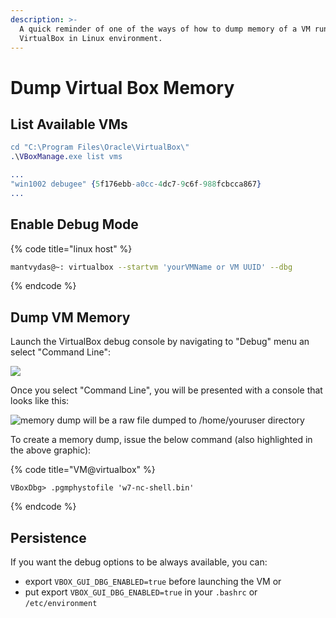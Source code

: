 ```yaml
---
description: >-
  A quick reminder of one of the ways of how to dump memory of a VM running on
  VirtualBox in Linux environment.
---
```


# Dump Virtual Box Memory

## List Available VMs

```erlang
cd "C:\Program Files\Oracle\VirtualBox\"
.\VBoxManage.exe list vms

...
"win1002 debugee" {5f176ebb-a0cc-4dc7-9c6f-988fcbcca867}
...
```

## Enable Debug Mode

{% code title="linux host" %}
```bash
mantvydas@~: virtualbox --startvm 'yourVMName or VM UUID' --dbg
```
{% endcode %}

## Dump VM Memory

Launch the VirtualBox debug console by navigating to "Debug" menu an select "Command Line":

![](../.gitbook/assets/vbox-menu.png)

Once you select "Command Line", you will be presented with a console that looks like this:

![memory dump will be a raw file dumped to /home/youruser directory](../.gitbook/assets/vbox-debug.png)

To create a memory dump, issue the below command \(also highlighted in the above graphic\):

{% code title="VM@virtualbox" %}
```text
VBoxDbg> .pgmphystofile 'w7-nc-shell.bin'
```
{% endcode %}

## Persistence

If you want the debug options to be always available, you can:

* export `VBOX_GUI_DBG_ENABLED=true` before launching the VM or
* put export `VBOX_GUI_DBG_ENABLED=true` in your `.bashrc` or `/etc/environment` 

